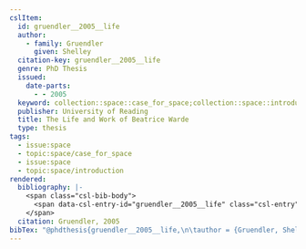 ```yaml
---
cslItem:
  id: gruendler__2005__life
  author:
    - family: Gruendler
      given: Shelley
  citation-key: gruendler__2005__life
  genre: PhD Thesis
  issued:
    date-parts:
      - - 2005
  keyword: collection::space::case_for_space;collection::space::introduction
  publisher: University of Reading
  title: The Life and Work of Beatrice Warde
  type: thesis
tags:
  - issue:space
  - topic:space/case_for_space
  - issue:space
  - topic:space/introduction
rendered:
  bibliography: |-
    <span class="csl-bib-body">
      <span data-csl-entry-id="gruendler__2005__life" class="csl-entry">Gruendler, S. 2005. <i>The Life and Work of Beatrice Warde</i> [PhD Thesis]. University of Reading.</span>
    </span>
  citation: Gruendler, 2005
bibTex: "@phdthesis{gruendler__2005__life,\n\tauthor = {Gruendler, Shelley},\n\tyear = {2005},\n\tschool = {University of Reading},\n\ttitle = {The {Life} and {Work} of {Beatrice} {Warde}},\n}\n\n"
---
```

